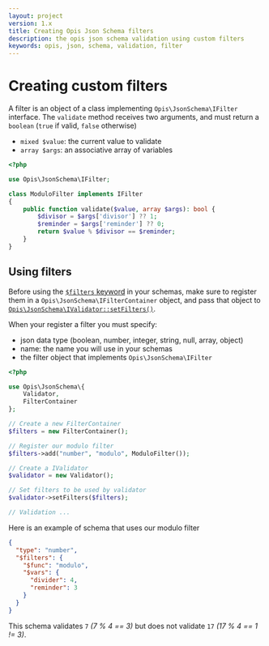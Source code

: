 ```yaml
---
layout: project
version: 1.x
title: Creating Opis Json Schema filters
description: the opis json schema validation using custom filters
keywords: opis, json, schema, validation, filter
---
```


# Creating custom filters

A filter is an object of a class implementing `Opis\JsonSchema\IFilter` interface.
The `validate` method receives two arguments, and must return a `boolean` (`true` if valid, `false` otherwise)
- `mixed $value`: the current value to validate
- `array $args`: an associative array of variables

```php
<?php

use Opis\JsonSchema\IFilter;

class ModuloFilter implements IFilter
{
    public function validate($value, array $args): bool {
        $divisor = $args['divisor'] ?? 1;
        $reminder = $args['reminder'] ?? 0;
        return $value % $divisor == $reminder;
    }
}
```

## Using filters

Before using the [`$filters` keyword](filters.html) in your schemas, make sure
to register them in a `Opis\JsonSchema\IFilterContainer` object, and pass
that object to [`Opis\JsonSchema\IValidator::setFilters()`](php-validator.html#setfilters).

When your register a filter you must specify:
- json data type (boolean, number, integer, string, null, array, object)
- name: the name you will use in your schemas
- the filter object that implements `Opis\JsonSchema\IFilter`

```php
<?php

use Opis\JsonSchema\{
    Validator,
    FilterContainer
};

// Create a new FilterContainer
$filters = new FilterContainer();

// Register our modulo filter
$filters->add("number", "modulo", ModuloFilter());

// Create a IValidator
$validator = new Validator();

// Set filters to be used by validator
$validator->setFilters($filters);

// Validation ...

```

Here is an example of schema that uses our modulo filter

```json
{
  "type": "number",
  "$filters": {
    "$func": "modulo",
    "$vars": {
      "divider": 4,
      "reminder": 3
    }
  }
}
```

This schema validates `7` _(7 % 4 == 3)_ but does not validate `17` _(17 % 4 == 1 != 3)_.